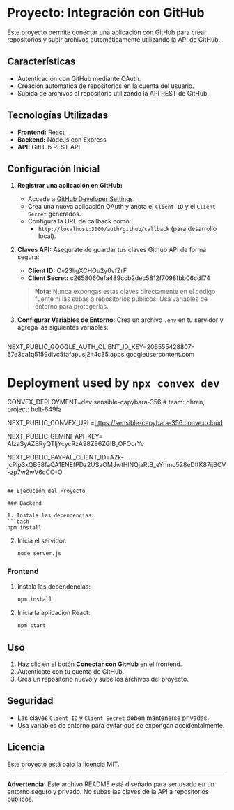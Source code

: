 # Proyecto: Integración con GitHub

Este proyecto permite conectar una aplicación con GitHub para crear repositorios y subir archivos automáticamente utilizando la API de GitHub.

## Características

- Autenticación con GitHub mediante OAuth.
- Creación automática de repositorios en la cuenta del usuario.
- Subida de archivos al repositorio utilizando la API REST de GitHub.

## Tecnologías Utilizadas

- **Frontend:** React
- **Backend:** Node.js con Express
- **API:** GitHub REST API

## Configuración Inicial

1. **Registrar una aplicación en GitHub:**
   - Accede a [GitHub Developer Settings](https://github.com/settings/developers).
   - Crea una nueva aplicación OAuth y anota el `Client ID` y el `Client Secret` generados.
   - Configura la URL de callback como:
     - `http://localhost:3000/auth/github/callback` (para desarrollo local).

2. **Claves API:**
   Asegúrate de guardar tus claves Github API de forma segura:

   - **Client ID:** Ov23ligXCHOu2y0vfZrF
   - **Client Secret:** c2658060efa489ccb2dec5812f7098fbb06cdf74

   > **Nota:** Nunca expongas estas claves directamente en el código fuente ni las subas a repositorios públicos. Usa variables de entorno para protegerlas.

3. **Configurar Variables de Entorno:**
   Crea un archivo `.env` en tu servidor y agrega las siguientes variables:

   ```env
NEXT_PUBLIC_GOOGLE_AUTH_CLIENT_ID_KEY=206555428807-57e3ca1q5159divc5fafapusj2it4c35.apps.googleusercontent.com

# Deployment used by `npx convex dev`
CONVEX_DEPLOYMENT=dev:sensible-capybara-356 # team: dhren, project: bolt-649fa

NEXT_PUBLIC_CONVEX_URL=https://sensible-capybara-356.convex.cloud

NEXT_PUBLIC_GEMINI_API_KEY= AIzaSyAZBRyQTljYcycRzA98Z96ZGIB_OFOorYc

NEXT_PUBLIC_PAYPAL_CLIENT_ID=AZk-jcPlp3xQB38faQA1ENEfPDz2USaOMJwtHlNQjaRtB_eYhmo528eDtfK87ijBOV-zp7w2wV6cCO-O
   ```

## Ejecución del Proyecto

### Backend

1. Instala las dependencias:
   ```bash
   npm install
   ```

2. Inicia el servidor:
   ```bash
   node server.js
   ```

### Frontend

1. Instala las dependencias:
   ```bash
   npm install
   ```

2. Inicia la aplicación React:
   ```bash
   npm start
   ```

## Uso

1. Haz clic en el botón **Conectar con GitHub** en el frontend.
2. Autentícate con tu cuenta de GitHub.
3. Crea un repositorio nuevo y sube los archivos del proyecto.

## Seguridad

- Las claves `Client ID` y `Client Secret` deben mantenerse privadas.
- Usa variables de entorno para evitar que se expongan accidentalmente.

## Licencia

Este proyecto está bajo la licencia MIT.

---

**Advertencia:** Este archivo README está diseñado para ser usado en un entorno seguro y privado. No subas las claves de la API a repositorios públicos.


